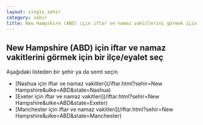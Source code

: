 ```yaml
---
layout: single_sehir
category: sehir
title: New Hampshire (ABD) için iftar ve namaz vakitlerini görmek için bir ilçe/eyalet seç
---
```



## New Hampshire (ABD) için iftar ve namaz vakitlerini görmek için bir ilçe/eyalet seç

Aşağıdaki listeden bir şehir ya da semt seçin


* [Nashua için iftar ve namaz vakitleri](/iftar.html?sehir=New Hampshire&ulke=ABD&state=Nashua)
* [Exeter için iftar ve namaz vakitleri](/iftar.html?sehir=New Hampshire&ulke=ABD&state=Exeter)
* [Manchester için iftar ve namaz vakitleri](/iftar.html?sehir=New Hampshire&ulke=ABD&state=Manchester)

